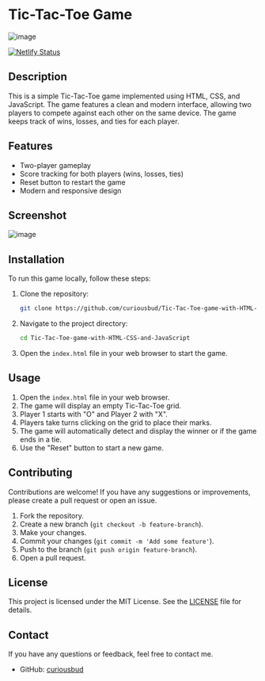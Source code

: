 # Tic-Tac-Toe Game

![image](https://github.com/curiousbud/Tic-Tac-Toe-game-with-HTML-CSS-and-JavaScript/assets/144376035/cf991499-ae97-4246-bd1f-de1f9bd2331f)

[![Netlify Status](https://api.netlify.com/api/v1/badges/470945f3-196e-4bbd-83a5-c8da72eb9190/deploy-status)](https://app.netlify.com/projects/vsuqi/deploys)
## Description

This is a simple Tic-Tac-Toe game implemented using HTML, CSS, and JavaScript. The game features a clean and modern interface, allowing two players to compete against each other on the same device. The game keeps track of wins, losses, and ties for each player.

## Features

- Two-player gameplay
- Score tracking for both players (wins, losses, ties)
- Reset button to restart the game
- Modern and responsive design

## Screenshot

![image](https://github.com/curiousbud/Tic-Tac-Toe-game-with-HTML-CSS-and-JavaScript/assets/144376035/920f0deb-faab-4870-9469-4dbe9df4ad6b)


## Installation

To run this game locally, follow these steps:

1. Clone the repository:
    ```bash
    git clone https://github.com/curiousbud/Tic-Tac-Toe-game-with-HTML-CSS-and-JavaScript.git
    ```

2. Navigate to the project directory:
    ```bash
    cd Tic-Tac-Toe-game-with-HTML-CSS-and-JavaScript
    ```

3. Open the `index.html` file in your web browser to start the game.

## Usage

1. Open the `index.html` file in your web browser.
2. The game will display an empty Tic-Tac-Toe grid.
3. Player 1 starts with "O" and Player 2 with "X".
4. Players take turns clicking on the grid to place their marks.
5. The game will automatically detect and display the winner or if the game ends in a tie.
6. Use the "Reset" button to start a new game.

## Contributing

Contributions are welcome! If you have any suggestions or improvements, please create a pull request or open an issue.

1. Fork the repository.
2. Create a new branch (`git checkout -b feature-branch`).
3. Make your changes.
4. Commit your changes (`git commit -m 'Add some feature'`).
5. Push to the branch (`git push origin feature-branch`).
6. Open a pull request.

## License

This project is licensed under the MIT License. See the [LICENSE](./LICENSE) file for details.

## Contact

If you have any questions or feedback, feel free to contact me.

- GitHub: [curiousbud](https://github.com/curiousbud)


